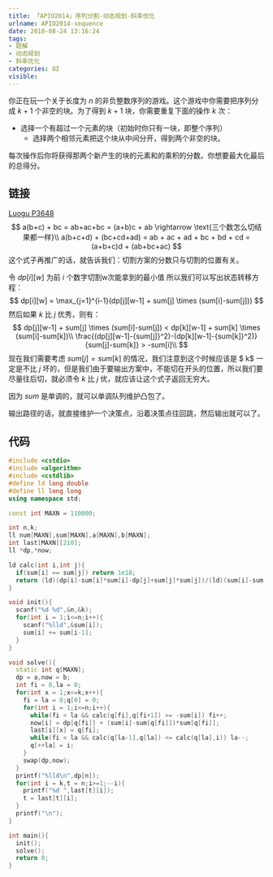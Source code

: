 ```yaml
---
title: 「APIO2014」序列分割-动态规划-斜率优化
urlname: APIO2014-sequence
date: 2018-08-24 13:16:24
tags:
- 题解
- 动态规划
- 斜率优化
categories: OI
visible:
---
```


你正在玩一个关于长度为 $n$ 的非负整数序列的游戏。这个游戏中你需要把序列分成 $k + 1$ 个非空的块。为了得到 $k + 1$ 块，你需要重复下面的操作 $k$ 次：

+ 选择一个有超过一个元素的块（初始时你只有一块，即整个序列）
  + 选择两个相邻元素把这个块从中间分开，得到两个非空的块。

每次操作后你将获得那两个新产生的块的元素和的乘积的分数。你想要最大化最后的总得分。

<!-- more -->

## 链接

[Luogu P3648](https://www.luogu.org/problemnew/show/P3648)
$$
a(b+c) + bc = ab+ac+bc = (a+b)c + ab \rightarrow \text{三个数怎么切结果都一样}\\
a(b+c+d) + (bc+cd+ad) = ab + ac + ad + bc + bd + cd = (a+b+c)d + (ab+bc+ac)
$$
这个式子再推广的话，就告诉我们：切割方案的分数只与切割的位置有关。

令 $dp[i][w]$ 为前 $i$ 个数字切割w次能拿到的最小值 所以我们可以写出状态转移方程：
$$
dp[i][w] = \max_{j=1}^{i-1}(dp[j][w-1] + sum[j] \times (sum[i]-sum[j]))
$$
然后如果 $k$ 比 $j$ 优秀，则有：
$$
dp[j][w-1] + sum[j] \times (sum[i]-sum[j]) < dp[k][w-1] + sum[k] \times (sum[i]-sum[k])\\
\frac{(dp[j][w-1]-{sum[j]}^2)-(dp[k][w-1]-{sum[k]}^2)}{sum[j]-sum[k]} > -sum[i]\\
$$
现在我们需要考虑 $sum[j] = sum[k]$ 的情况，我们注意到这个时候应该是 $ k$ 一定是不比 $j$ 坏的，但是我们由于要输出方案中，不能切在开头的位置，所以我们要尽量往后切，就必须令 $k$ 比 $j$ 优，就应该让这个式子返回无穷大。

因为 $sum$ 是单调的，就可以单调队列维护凸包了。

输出路径的话，就直接维护一个决策点，沿着决策点往回跳，然后输出就可以了。

## 代码



```cpp
#include <cstdio>
#include <algorithm>
#include <cstdlib>
#define ld long double
#define ll long long
using namespace std;

const int MAXN = 110000;

int n,k;
ll num[MAXN],sum[MAXN],a[MAXN],b[MAXN];
int last[MAXN][210];
ll *dp,*now;

ld calc(int i,int j){
  if(sum[i] == sum[j]) return 1e18;
  return (ld)(dp[i]-sum[i]*sum[i]-dp[j]+sum[j]*sum[j])/(ld)(sum[i]-sum[j]);
}

void init(){
  scanf("%d %d",&n,&k);
  for(int i = 1;i<=n;i++){
    scanf("%lld",&sum[i]);
    sum[i] += sum[i-1];
  }
}

void solve(){
  static int q[MAXN];
  dp = a,now = b;
  int fi = 0,la = 0;
  for(int x = 1;x<=k;x++){
    fi = la = 0;q[0] = 0;
    for(int i = 1;i<=n;i++){
      while(fi < la && calc(q[fi],q[fi+1]) >= -sum[i]) fi++;
      now[i] = dp[q[fi]] + (sum[i]-sum[q[fi]])*sum[q[fi]];
      last[i][x] = q[fi];
      while(fi < la && calc(q[la-1],q[la]) <= calc(q[la],i)) la--;
      q[++la] = i;
    }
    swap(dp,now);
  }
  printf("%lld\n",dp[n]);
  for(int i = k,t = n;i>=1;--i){
    printf("%d ",last[t][i]);
    t = last[t][i];
  }
  printf("\n");
}

int main(){
  init();
  solve();
  return 0;
}
```
